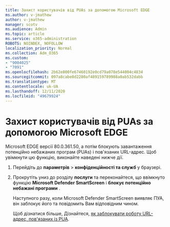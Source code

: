 ```yaml
---
title: Захист користувачів від PUAs за допомогою Microsoft EDGE
ms.author: v-jmathew
author: v-jmathew
manager: scotv
ms.audience: Admin
ms.topic: article
ms.service: o365-administration
ROBOTS: NOINDEX, NOFOLLOW
localization_priority: Normal
ms.collection: Adm_O365
ms.custom:
- "9004025"
- "7091"
ms.openlocfilehash: 2b62e800fe67460192e0cd79a078e544004c4834
ms.sourcegitcommit: 097a8cabe0d2280af489159789988a0ab532dabb
ms.translationtype: MT
ms.contentlocale: uk-UA
ms.lasthandoff: 12/11/2020
ms.locfileid: "49679924"
---
```

# <a name="use-microsoft-edge-to-protect-users-against-puas"></a>Захист користувачів від PUAs за допомогою Microsoft EDGE

Microsoft EDGE версії 80.0.361.50, а потім блокують завантаження потенційно небажаних програм (PUAs) і пов'язаних URL-адрес. Щоб увімкнути цю функцію, виконайте наведені нижче дії.

1. Перейдіть до **параметрів**  >  **конфіденційності та служб** у браузері.

2. Прокрутіть униз до розділу **послуги** та переконайтеся, що ввімкнуто функцію **Microsoft Defender SmartScreen** і **блокує потенційно небажані програми** .

    Наступного разу, коли Microsoft Defender SmartScreen виявляє ПУА, він заблокує його та повідомить Вам відповідним чином.

    Щоб дізнатися більше, Дізнайтеся, [як заблокувати роботу URL-адрес, пов'язаних із PUA](https://go.microsoft.com/fwlink/?linkid=2133024).
